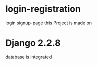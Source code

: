 # login-registration
login signup-page
this Project is made on
# Django 2.2.8
database is integrated
